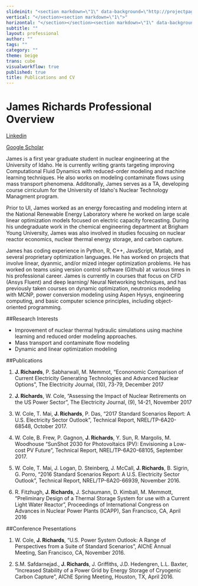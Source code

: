 ```yaml
---
slideinit: "<section markdown=\"1\" data-background=\"http://projectpages.github.io/project-pages/img/slidebackground.png\"><section markdown=\"1\">"
vertical: "</section><section markdown=\"1\">"
horizontal: "</section></section><section markdown=\"1\" data-background=\"http://projectpages.github.io/project-pages/img/slidebackground.png\"><section markdown=\"1\">"
subtitle: ""
layout: professional
author: ""
tags: ""
category: ""
theme: beige
trans: cube
visualworkflow: true
published: true
title: Publications and CV
---
```



# James Richards Professional Overview

[Linkedin](www.linkedin.com/in/jderrill)

[Google Scholar](https://scholar.google.com/citations?user=vfOOtcUAAAAJ&hl=en)

James is a first year graduate student in nuclear engineering at the University of Idaho. He is currently writing grants targeting improving Computational Fluid Dynamics with reduced-order modeling and machine learning techniques. He also works on modeling contaminate flows using mass transport phenomena. Additonally, James serves as a TA, developing course cirriculum for the University of Idaho's Nuclear Technology Managment program.

Prior to UI, James worked as an energy forecasting and modeling intern at the National Renewable Energy Laboratory where he worked on large scale linear optimization models focused on electric capacity forecasting. During his undegraduate work in the chemical engineering department at Brigham Young University, James was also involved in studies focusing on nuclear reactor economics, nuclear thermal energy storage, and carbon capture.

James has coding experience in Python, R, C++, JavaScript, Matlab, and several proprietary optimization languages. He has worked on projects that involve linear, dyanmic, and/or mized integer optimization problems. He has worked on teams using version control software (Github) at various times in his professional career. James is currently in courses that focus on CFD (Ansys Fluent) and deep learning/ Neural Networking techniques, and has previously taken courses on dynamic optimization, neutronics modeling with MCNP, power conversion modeling using Aspen Hysys, engineering computing, and basic computer science principles, including object-oriented programming.   

##Research Interests
- Improvement of nuclear thermal hydraulic simulations using machine learning and reduced order modeling approaches.
- Mass transport and contaminate flow modeling
- Dynamic and linear optimization modeling


##Publications
1. **J. Richards**, P. Sabharwall, M. Memmot, “Econonomic Comparison of Current Electricity Generating Technologies and Advanced Nuclear Options”, The Electricity Journal, (10), 73-79, December 2017 
 
2. **J. Richards**, W. Cole, “Assessing the Impact of Nuclear Retirements on the US Power Sector”, The Electricity Journal, (9), 14-21, November 2017 
 
3. W. Cole, T. Mai, **J. Richards**, P. Das, “2017 Standard Scenarios Report: A U.S. Electricity Sector Outlook”, Technical Report, NREL/TP-6A20-68548, October 2017. 
 
4. W. Cole, B. Frew, P. Gagnon, **J. Richards**, Y. Sun, R. Margolis, M. Woodhouse “SunShot 2030 for Photovoltaics (PV): Envisioning a Low-cost PV Future”, Technical Report, NREL/TP-6A20-68105, September 2017. 
 
5. W. Cole, T. Mai, J. Logan, D. Steinberg, J. McCall, **J. Richards**, B. Sigrin, G. Porro, “2016 Standard Scenarios Report: A U.S. Electricity Sector Outlook”, Technical Report, NREL/TP-6A20-66939, November 2016. 
 
6. R. Fitzhugh, **J. Richards**, J. Schaumann, D. Kimball, M. Memmott, “Preliminary Design of a Thermal Storage System for use with a Current Light Water Reactor”, Proceedings of International Congress on Advances in Nuclear Power Plants (ICAPP), San Francisco, CA, April 2016 

##Conference Presentations
1. W. Cole, **J. Richards**, “U.S. Power System Outlook: A Range of Perspectives from a Suite of Standard Scenarios”, AIChE Annual Meeting, San Francisco, CA, November 2016. 
 
2. S.M. Safdarnejad., **J. Richards**, J. Griffiths, J.D. Hedengren, L.L. Baxter, “Increased Stability of a Power Grid by Energy Storage of Cryogenic Carbon Capture”, AIChE Spring Meeting, Houston, TX, April 2016.
